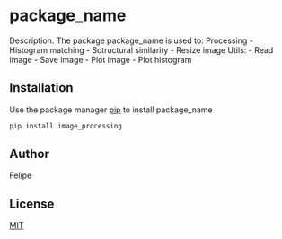 # package_name

Description. 
The package package_name is used to:
	Processing
		- Histogram matching
		- Sctructural similarity
		- Resize image
	Utils:
		- Read image
		- Save image
		- Plot image
		- Plot histogram

## Installation

Use the package manager [pip](https://pip.pypa.io/en/stable/) to install package_name

```bash
pip install image_processing
```

## Author
Felipe

## License
[MIT](https://choosealicense.com/licenses/mit/)